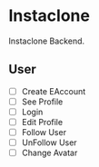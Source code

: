# Instaclone

Instaclone Backend.

## User

- [ ] Create EAccount
- [ ] See Profile
- [ ] Login
- [ ] Edit Profile
- [ ] Follow User
- [ ] UnFollow User
- [ ] Change Avatar
